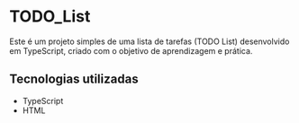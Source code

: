 # TODO_List

Este é um projeto simples de uma lista de tarefas (TODO List) desenvolvido em TypeScript, criado com o objetivo de aprendizagem e prática.


## Tecnologias utilizadas

- TypeScript
- HTML

